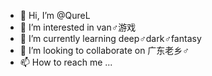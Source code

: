 - 👋 Hi, I’m @QureL
- 👀 I’m interested in van♂游戏
- 🌱 I’m currently learning deep♂dark♂fantasy
- 💞️ I’m looking to collaborate on 广东老乡♂
- 📫 How to reach me ...

<!---
QureL/QureL is a ✨ special ✨ repository because its `README.md` (this file) appears on your GitHub profile.
You can click the Preview link to take a look at your changes.
--->
